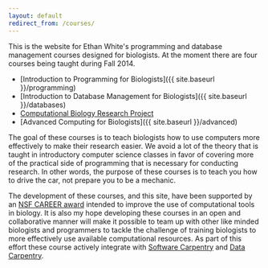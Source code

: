 ```yaml
---
layout: default
redirect_from: /courses/
---
```


This is the website for Ethan White's programming and database management
courses designed for biologists. At the moment there are four courses being
taught during Fall 2014.

* [Introduction to Programming for Biologists]({{ site.baseurl }}/programming)
* [Introduction to Database Management for Biologists]({{ site.baseurl }}/databases)
* [Computational Biology Research Project]()
* [Advanced Computing for Biologists]({{ site.baseurl }}/advanced)

The goal of these courses is to teach biologists how to use computers more
effectively to make their research easier. We avoid a lot of the theory that is
taught in introductory computer science classes in favor of covering more of the
practical side of programming that is necessary for conducting research. In
other words, the purpose of these courses is to teach you how to drive the car,
not prepare you to be a mechanic.

The development of these courses, and this site, have been supported by an
[NSF CAREER award](http://nsf.gov/awardsearch/showAward?AWD_ID=0953694) intended
to improve the use of computational tools in biology. It is also my hope
developing these courses in an open and collaborative manner will make it
possible to team up with other like minded biologists and programmers to tackle
the challenge of training biologists to more effectively use available
computational resources. As part of this effort these course actively integrate
with [Software Carpentry](http://software-carpentry.org) and
[Data Carpentry](http://datacarpentry.org).
